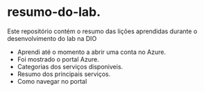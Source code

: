 # resumo-do-lab.
Este repositório contém o resumo das lições aprendidas durante o desenvolvimento do lab na DIO

- Aprendi até o momento a abrir uma conta no Azure.
- Foi mostrado o portal Azure.
- Categorias dos serviços disponiveis.
- Resumo dos principais serviços.
- Como navegar no portal
